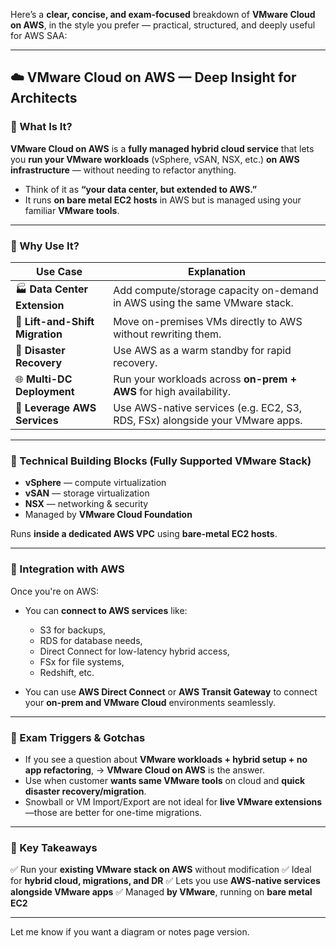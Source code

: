 Here’s a **clear, concise, and exam-focused** breakdown of **VMware Cloud on AWS**, in the style you prefer — practical, structured, and deeply useful for AWS SAA:

---

## ☁️ VMware Cloud on AWS — Deep Insight for Architects

### 🔧 What Is It?

**VMware Cloud on AWS** is a **fully managed hybrid cloud service** that lets you **run your VMware workloads** (vSphere, vSAN, NSX, etc.) **on AWS infrastructure** — without needing to refactor anything.

* Think of it as **“your data center, but extended to AWS.”**
* It runs **on bare metal EC2 hosts** in AWS but is managed using your familiar **VMware tools**.

---

### 🧠 Why Use It?

| Use Case                        | Explanation                                                                  |
| ------------------------------- | ---------------------------------------------------------------------------- |
| 🏭 **Data Center Extension**    | Add compute/storage capacity on-demand in AWS using the same VMware stack.   |
| 🚚 **Lift-and-Shift Migration** | Move on-premises VMs directly to AWS without rewriting them.                 |
| 🔄 **Disaster Recovery**        | Use AWS as a warm standby for rapid recovery.                                |
| 🌐 **Multi-DC Deployment**      | Run your workloads across **on-prem + AWS** for high availability.           |
| 🧩 **Leverage AWS Services**    | Use AWS-native services (e.g. EC2, S3, RDS, FSx) alongside your VMware apps. |

---

### 🧩 Technical Building Blocks (Fully Supported VMware Stack)

* **vSphere** — compute virtualization
* **vSAN** — storage virtualization
* **NSX** — networking & security
* Managed by **VMware Cloud Foundation**

Runs **inside a dedicated AWS VPC** using **bare-metal EC2 hosts**.

---

### 🔗 Integration with AWS

Once you're on AWS:

* You can **connect to AWS services** like:

  * S3 for backups,
  * RDS for database needs,
  * Direct Connect for low-latency hybrid access,
  * FSx for file systems,
  * Redshift, etc.
* You can use **AWS Direct Connect** or **AWS Transit Gateway** to connect your **on-prem and VMware Cloud** environments seamlessly.

---

### 🧪 Exam Triggers & Gotchas

* If you see a question about **VMware workloads + hybrid setup + no app refactoring**, → **VMware Cloud on AWS** is the answer.
* Use when customer **wants same VMware tools** on cloud and **quick disaster recovery/migration**.
* Snowball or VM Import/Export are not ideal for **live VMware extensions**—those are better for one-time migrations.

---

### 🧷 Key Takeaways

✅ Run your **existing VMware stack on AWS** without modification
✅ Ideal for **hybrid cloud, migrations, and DR**
✅ Lets you use **AWS-native services alongside VMware apps**
✅ Managed **by VMware**, running on **bare metal EC2**

---

Let me know if you want a diagram or notes page version.
